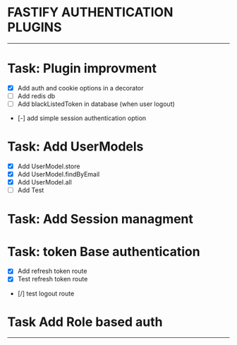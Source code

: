 # FASTIFY AUTHENTICATION PLUGINS
---
# Task: Plugin improvment
- [x] Add auth and cookie options in a decorator
- [ ] Add redis db
- [ ] Add blackListedToken in database (when user logout)
- [-] add simple session authentication option
# Task: Add UserModels
- [x] Add UserModel.store
- [x] Add UserModel.findByEmail
- [x] Add UserModel.all
- [ ] Add Test
# Task: Add Session managment
# Task: token Base authentication
- [x] Add refresh token route
- [x] Test refresh token route
- [/] test logout route
# Task Add Role based auth
---